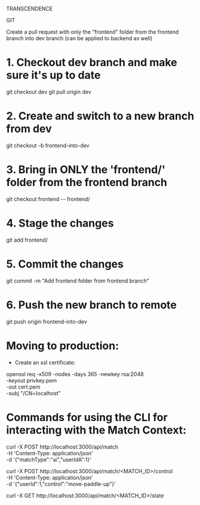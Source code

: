 TRANSCENDENCE




GIT 

Create a pull request with only the "frontend" folder from the frontend branch into dev branch (can be applied to backend as well)

# 1. Checkout dev branch and make sure it's up to date
git checkout dev
git pull origin dev

# 2. Create and switch to a new branch from dev
git checkout -b frontend-into-dev

# 3. Bring in ONLY the 'frontend/' folder from the frontend branch
git checkout frontend -- frontend/

# 4. Stage the changes
git add frontend/

# 5. Commit the changes
git commit -m "Add frontend folder from frontend branch"

# 6. Push the new branch to remote
git push origin frontend-into-dev



# Moving to production: 
- Create an ssl certificate: 

openssl req -x509 -nodes -days 365 -newkey rsa:2048 \
    -keyout privkey.pem \
    -out cert.pem \
    -subj "/CN=localhost"



# Commands for using the CLI for interacting with the Match Context: 

curl -X POST http://localhost:3000/api/match \
    -H 'Content-Type: application/json' \
    -d '{"matchType":"ai","userIdA":1}'

curl -X POST http://localhost:3000/api/match/<MATCH_ID>/control \
    -H 'Content-Type: application/json' \
    -d '{"userId":1,"control":"move-paddle-up"}'

curl -X GET http://localhost:3000/api/match/<MATCH_ID>/state